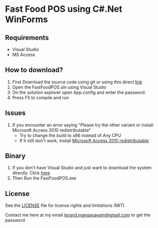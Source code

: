 # Fast Food POS using C#.Net WinForms

## Requirements
- Visual Studio
- MS Access

## How to download?
1. First Download the source code using git or using this direct [link](https://github.com/lenard123/fastfood-pos-csharp/archive/refs/heads/main.zip)
2. Open the FastFoodPOS.sln using Visual Studio
3. On the solution explorer open App.config and enter the password.
4. Press F5 to compile and run

## Issues
1. If you encounter an error saying "Please try the other variant or install Microsoft Access 2010 redistributable"
    - Try to change the build to x86 instead of Any CPU
    - If it still don't work, install [Microsoft Access 2010 redistributable](https://www.microsoft.com/en-US/download/details.aspx?id=13255)

## Binary
1. If you don't have Visual Studio and just want to download the system directly. Click [here](https://github.com/lenard123/fastfood-pos-csharp/releases/download/v1.0.0/v1.0.0.rar)
2. Then Run the FastFoodPOS.exe

## License

See the [LICENSE](LICENSE.md) file for license rights and limitations (MIT).

Contact me here at my email lenard.mangayayam@gmail.com
to get the password